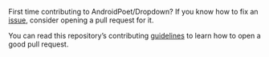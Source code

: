 First time contributing to AndroidPoet/Dropdown?
If you know how to fix an [issue](https://github.com/AndroidPoet/Dropdown/issues), consider opening a pull request for it.

You can read this repository’s contributing [guidelines](https://github.com/AndroidPoet/Dropdown/blob/master/CONTRIBUTING.md) to learn how to open a good pull request.

